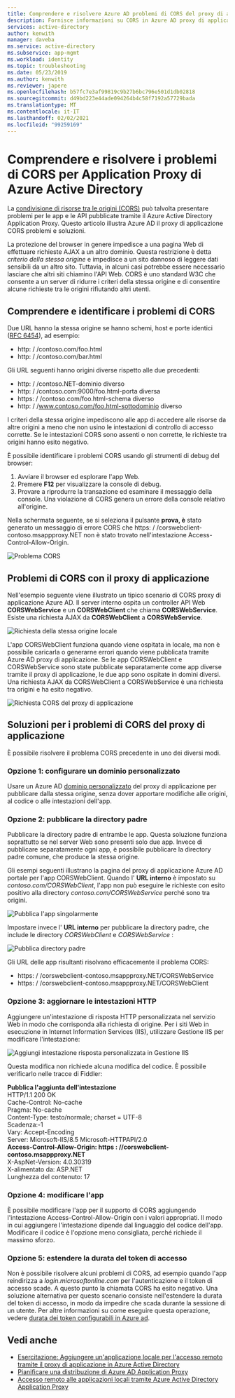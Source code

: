 ```yaml
---
title: Comprendere e risolvere Azure AD problemi di CORS del proxy di applicazione
description: Fornisce informazioni su CORS in Azure AD proxy di applicazione e su come identificare e risolvere i problemi di CORS.
services: active-directory
author: kenwith
manager: daveba
ms.service: active-directory
ms.subservice: app-mgmt
ms.workload: identity
ms.topic: troubleshooting
ms.date: 05/23/2019
ms.author: kenwith
ms.reviewer: japere
ms.openlocfilehash: b57fc7e3af99819c9b27b6bc796e501d1db02818
ms.sourcegitcommit: d49bd223e44ade094264b4c58f7192a57729bada
ms.translationtype: MT
ms.contentlocale: it-IT
ms.lasthandoff: 02/02/2021
ms.locfileid: "99259169"
---
```

# <a name="understand-and-solve-azure-active-directory-application-proxy-cors-issues"></a>Comprendere e risolvere i problemi di CORS per Application Proxy di Azure Active Directory

La [condivisione di risorse tra le origini (CORS)](https://www.w3.org/TR/cors/) può talvolta presentare problemi per le app e le API pubblicate tramite il Azure Active Directory Application Proxy. Questo articolo illustra Azure AD il proxy di applicazione CORS problemi e soluzioni.

La protezione del browser in genere impedisce a una pagina Web di effettuare richieste AJAX a un altro dominio. Questa restrizione è detta *criterio della stessa origine* e impedisce a un sito dannoso di leggere dati sensibili da un altro sito. Tuttavia, in alcuni casi potrebbe essere necessario lasciare che altri siti chiamino l'API Web. CORS è uno standard W3C che consente a un server di ridurre i criteri della stessa origine e di consentire alcune richieste tra le origini rifiutando altri utenti.

## <a name="understand-and-identify-cors-issues"></a>Comprendere e identificare i problemi di CORS

Due URL hanno la stessa origine se hanno schemi, host e porte identici ([RFC 6454](https://tools.ietf.org/html/rfc6454)), ad esempio:

-   http: \/ /contoso.com/foo.html
-   http: \/ /contoso.com/bar.html

Gli URL seguenti hanno origini diverse rispetto alle due precedenti:

-   http: \/ /contoso.NET-dominio diverso
-   http: \/ /contoso.com:9000/foo.html-porta diversa
-   https: \/ /contoso.com/foo.html-schema diverso
-   http: \/ /www.contoso.com/foo.html-sottodominio diverso

I criteri della stessa origine impediscono alle app di accedere alle risorse da altre origini a meno che non usino le intestazioni di controllo di accesso corrette. Se le intestazioni CORS sono assenti o non corrette, le richieste tra origini hanno esito negativo. 

È possibile identificare i problemi CORS usando gli strumenti di debug del browser:

1. Avviare il browser ed esplorare l'app Web.
1. Premere **F12** per visualizzare la console di debug.
1. Provare a riprodurre la transazione ed esaminare il messaggio della console. Una violazione di CORS genera un errore della console relativo all'origine.

Nella schermata seguente, se si seleziona il pulsante **prova, è** stato generato un messaggio di errore CORS che https: \/ /corswebclient-contoso.msappproxy.NET non è stato trovato nell'intestazione Access-Control-Allow-Origin.

![Problema CORS](./media/application-proxy-understand-cors-issues/image3.png)

## <a name="cors-challenges-with-application-proxy"></a>Problemi di CORS con il proxy di applicazione

Nell'esempio seguente viene illustrato un tipico scenario di CORS proxy di applicazione Azure AD. Il server interno ospita un controller API Web **CORSWebService** e un **CORSWebClient** che chiama **CORSWebService**. Esiste una richiesta AJAX da **CORSWebClient** a **CORSWebService**.

![Richiesta della stessa origine locale](./media/application-proxy-understand-cors-issues/image1.png)

L'app CORSWebClient funziona quando viene ospitata in locale, ma non è possibile caricarla o generarne errori quando viene pubblicata tramite Azure AD proxy di applicazione. Se le app CORSWebClient e CORSWebService sono state pubblicate separatamente come app diverse tramite il proxy di applicazione, le due app sono ospitate in domini diversi. Una richiesta AJAX da CORSWebClient a CORSWebService è una richiesta tra origini e ha esito negativo.

![Richiesta CORS del proxy di applicazione](./media/application-proxy-understand-cors-issues/image2.png)

## <a name="solutions-for-application-proxy-cors-issues"></a>Soluzioni per i problemi di CORS del proxy di applicazione

È possibile risolvere il problema CORS precedente in uno dei diversi modi.

### <a name="option-1-set-up-a-custom-domain"></a>Opzione 1: configurare un dominio personalizzato

Usare un Azure AD [dominio personalizzato](./application-proxy-configure-custom-domain.md) del proxy di applicazione per pubblicare dalla stessa origine, senza dover apportare modifiche alle origini, al codice o alle intestazioni dell'app. 

### <a name="option-2-publish-the-parent-directory"></a>Opzione 2: pubblicare la directory padre

Pubblicare la directory padre di entrambe le app. Questa soluzione funziona soprattutto se nel server Web sono presenti solo due app. Invece di pubblicare separatamente ogni app, è possibile pubblicare la directory padre comune, che produce la stessa origine.

Gli esempi seguenti illustrano la pagina del proxy di applicazione Azure AD portale per l'app CORSWebClient.  Quando l' **URL interno** è impostato su *contoso.com/CORSWebClient*, l'app non può eseguire le richieste con esito positivo alla directory *contoso.com/CORSWebService* perché sono tra origini. 

![Pubblica l'app singolarmente](./media/application-proxy-understand-cors-issues/image4.png)

Impostare invece l' **URL interno** per pubblicare la directory padre, che include le directory *CORSWebClient* e *CORSWebService* :

![Pubblica directory padre](./media/application-proxy-understand-cors-issues/image5.png)

Gli URL delle app risultanti risolvano efficacemente il problema CORS:

- https: \/ /corswebclient-contoso.msappproxy.NET/CORSWebService
- https: \/ /corswebclient-contoso.msappproxy.NET/CORSWebClient

### <a name="option-3-update-http-headers"></a>Opzione 3: aggiornare le intestazioni HTTP

Aggiungere un'intestazione di risposta HTTP personalizzata nel servizio Web in modo che corrisponda alla richiesta di origine. Per i siti Web in esecuzione in Internet Information Services (IIS), utilizzare Gestione IIS per modificare l'intestazione:

![Aggiungi intestazione risposta personalizzata in Gestione IIS](./media/application-proxy-understand-cors-issues/image6.png)

Questa modifica non richiede alcuna modifica del codice. È possibile verificarlo nelle tracce di Fiddler:

**Pubblica l'aggiunta dell'intestazione**\
HTTP/1.1 200 OK \
Cache-Control: No-cache \
Pragma: No-cache \
Content-Type: testo/normale; charset = UTF-8 \
Scadenza:-1 \
Vary: Accept-Encoding \
Server: Microsoft-IIS/8.5 Microsoft-HTTPAPI/2.0 \
**Access-Control-Allow-Origin: https \: //corswebclient-contoso.msappproxy.NET**\
X-AspNet-Version: 4.0.30319 \
X-alimentato da: ASP.NET \
Lunghezza del contenuto: 17

### <a name="option-4-modify-the-app"></a>Opzione 4: modificare l'app

È possibile modificare l'app per il supporto di CORS aggiungendo l'intestazione Access-Control-Allow-Origin con i valori appropriati. Il modo in cui aggiungere l'intestazione dipende dal linguaggio del codice dell'app. Modificare il codice è l'opzione meno consigliata, perché richiede il massimo sforzo.

### <a name="option-5-extend-the-lifetime-of-the-access-token"></a>Opzione 5: estendere la durata del token di accesso

Non è possibile risolvere alcuni problemi di CORS, ad esempio quando l'app reindirizza a *login.microsoftonline.com* per l'autenticazione e il token di accesso scade. A questo punto la chiamata CORS ha esito negativo. Una soluzione alternativa per questo scenario consiste nell'estendere la durata del token di accesso, in modo da impedire che scada durante la sessione di un utente. Per altre informazioni su come eseguire questa operazione, vedere [durata dei token configurabili in Azure ad](../develop/active-directory-configurable-token-lifetimes.md).

## <a name="see-also"></a>Vedi anche
- [Esercitazione: Aggiungere un'applicazione locale per l'accesso remoto tramite il proxy di applicazione in Azure Active Directory](application-proxy-add-on-premises-application.md) 
- [Pianificare una distribuzione di Azure AD Application Proxy](application-proxy-deployment-plan.md) 
- [Accesso remoto alle applicazioni locali tramite Azure Active Directory Application Proxy](application-proxy.md)
